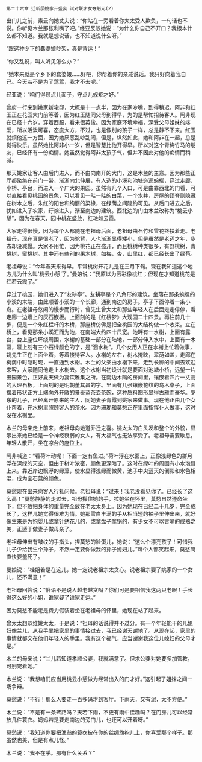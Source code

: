     第二十六章 迁新邸姚家开盛宴 试对联才女夺魁元(2) 

   出门儿之前，素云向她丈夫说：“你站在一旁看着你太太受人欺负，一句话也不说。你听见木兰那张利嘴了吧。”经亚反驳她说：“为什么你自己不开口？我根本什么都不知道。我就是想说话，也不知道说什么呀。”

   “跟这种乡下的蠢婆娘吵架，真是背运！”

   “你又乱说，叫人听见怎么办？”

   “她本来就是个乡下的蠢婆娘……好吧，你帮着你的亲戚说话。我只好向着我自己。今天若不是为了莺莺，我才不去呢。”

   经亚说：“咱们得顾点儿面子，守点儿规矩才好。”

   曾府一行来到姚家新宅邸，大概是十一点半，因为在家吵嘴，到得稍迟。阿非和红玉正在花园大门前等着，因为红玉随同父母到得早，为的是帮忙招待客人。阿非现在已经十六岁，穿着西服，看来很英俊。因为家庭环境幸福，深受父母姐妹的疼爱，所以活泼可喜，态度大方，不过，也是像别的孩子一样，总是静不下来。红玉就烦他这一方面，因为她厌恶乱吵乱闹，但是，纵然如此，她和阿非在一起，总是觉得快乐。虽然她比阿非小一岁，但是智慧比他开得早。所以对这个青梅竹马的朋友，已经怀有一份痴情。她虽然觉得阿非太孩子气，但并不因此对他的痴情而稍减。

   那天姚家让客人由后门进入，而不由向南开的大门，这是木兰的主意。因为那些正厅都聚集在前门一带，渐渐向北伸展，有人造的小溪和池塘迤逦蜿蜒，穿过走廊、小桥、亭台，而进入一个广大的果园。虽然有几个入口，可是由靠西北的门看，可以直接看见桃园的景色，可以看见一畦一畦的白菜，一个水井，房屋的顶脊则隐藏在树木之后，朱红的阳台和绚丽的梁椽，在绿荫之间隐约可见。从后门进去之后，犹如进入了农家，纡徐进入，渐至南边的建筑。西北边的门由木兰改称为“桃云小憩”，因为在春天，园中桃花盛放，红艳如云霞。

   大家走得很慢，因为每个人都随在老祖母后面，老祖母由石竹和雪花搀扶着走。老祖母，现在真是很老了，因为驼背，人也渐渐显得矮小，但是虽然是老迈之年，步态却没减慢。大家不用忙，因为桃花正在盛开，而且桃树种类很多，有野桃树，青桃树，蜜桃树。其中还有些别的果木树，如梅，杏，山里红，都已经长出了绿苞。

   老祖母说：“今年春天来得早。平常桃树开花儿是在三月下旬。现在我知道这个地方儿为什么叫‘桃云小憩’了。”曼娘说：“我原以为云彩像桃红；但现在才知道桃花是红若云霞了。”

   穿过了桃园，她们进入了“友耕亭”。友耕亭是个八角形的建筑，坐落在那条蜿蜒的小溪的末端，由此顺着小溪的一个长廊，通到南边的房子。亭子下面停着一条小舟。在老祖母悠闲的慢步而行时，曾先生曾太太和那些年轻人在后面走走停停，看走廊一边墙上的灰石嵌板。上面刻的是《红楼梦》大观园二十四景。再往前几十步，便是一个朱红栏杆的木桥，那座桥仿佛是把全桃园的大结构做一个收束。立在桥上，看见那条小溪汇而为池，在南端大约四十尺宽。池畔有一水榭，上面有露台，台上座位环绕周围，水榭的基础一部分在陆地，一部分伸入水中，上面有一木匾，匾上刻有三个石绿颜色的字，是“洄水榭”。几个女用人正在水榭上忙着做事，姚先生正在上面坐着，等着接待客人。水榭的左右，树木掩映，翠荫如盖，走廊在树荫中时隐时现，一直通到水榭。木兰的父亲由水榭下来，走到长廊的中间去欢迎来客，大家随同他走上水榭去。这个水榭当初设计就是要面对池塘小桥，远望一片田园景色，正好夏天做为宴饮雅集之所。在南边木隔的房间里，镶嵌着四片一丈高的大理石板，上面刻的是明朝董其昌的字。里面有几张镶嵌花纹的乌木桌子，上面摆着形状正方上端向外开敞的景泰蓝茶壶茶碗，这种质料图形显得古雅而豪华。罗东的儿子，已经离开原来的主人，同她妻子青霞到姚家来做事。现在他正由几个女仆帮着，在水榭里照顾客人的茶水。因为珊瑚和莫愁正在里面指挥仆人做事，这时没在水榭里。

   木兰的母亲走上前来，老祖母向她道乔迁之喜。姚太太的白头发和整个的外貌，显示出来她已经是一个神经衰弱的女人，有大福气也无法享受了。老祖母需要歇息，年轻人散开，坐在凉台的座位上。

   阿非喊道：“看荷叶动呢！下面一定有鱼过。”荷叶浮在水面上，正像浅绿色的群月浮在深绿的天空，但由于树叶浓密，颜色更深暗了。这时在绿叶的周围有小水泡冒上来。靠近岸边飘浮的绿藻，使水显得浅绿而微黄，池子中央蓝天的倒影和水色相混，成为宝石蓝的颜色。

   莫愁现在出来向客人行礼问候。老祖母说：“过来！我老没看见你了。已经长了这么高！”莫愁静静的走过去，祖母攥住她的手，拉她坐在怀里，莫愁自然遵命坐下，但不敢把身体的重量完全放在老太太身上。因为她现在已经二十几岁，完全成长了，这样儿她觉得很难为情。她那雪白丰满的手从相当短的袖子里伸出来，就好像生来是为抱婴儿或拿针绣花儿的，或拿盘子拿锅的，有少女不可以言喻的成熟之美，正适于做妻子做母亲了。

   老祖母伸出有皱纹的手指头，捏莫愁的脸蛋儿，她说：“这么个漂亮孩子！可惜我儿子少给我生个孙子，不然一定要你做我的孙子媳妇儿。”每个人都笑起来，莫愁简直快要羞死了。

   曼娘说：“桂姐若是在这儿，她一定说老祖宗太贪心。说老祖宗要了姚家的一个女儿，还不满意！”

   老祖母回答说：“俗语不是说人越老越贪吗？你们可是要相信我这两只老眼！手长得这么好的小姐，谁家娶了谁家走运。”

   因为莫愁不能老是费力假装着坐在老祖母的怀里，她现在站了起来。

   曾太太想恭维姚太太，于是说：“祖母的话说得并不过分。有一个年轻能干的儿媳妇像兰儿，从我手里把家里的事情接过去，我已经谢天谢地了。从现在起，家里的事情就都交在他们年轻人的手里。我有这个福气，应当谢谢我这位儿媳妇的父母才是。”

   木兰的母亲说：“兰儿若知道孝顺公婆，我就满意了。但求公婆对她要多加管教，可别宠着她。”

   木兰说：“我想咱们应当用桃云小憩做为经常出入的门才好。”这引起了姐妹之间一场争辩。

   莫愁说：“不行！那么人要走一百多码才到客厅。下雨天，又有泥，太不方便。”

   木兰说：“不是有一条砖路吗？天若下雨，不更有雨中佳趣吗？在门房儿可以经常放几件蓑衣。妈妈若是要走南边的旁门儿，也还可以开着呀。”

   莫愁说：“我知道你要把渔翁的蓑衣披在你的丝绸旗袍儿上，你喜爱那个样子。那虽然也美，但是有点儿怪。”

   木兰说：“我不在乎。那有什么关系？”

